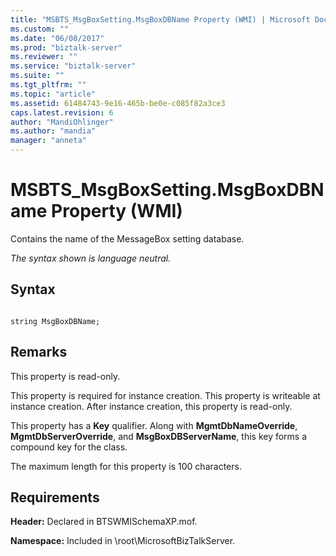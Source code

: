 ```yaml
---
title: "MSBTS_MsgBoxSetting.MsgBoxDBName Property (WMI) | Microsoft Docs"
ms.custom: ""
ms.date: "06/08/2017"
ms.prod: "biztalk-server"
ms.reviewer: ""
ms.service: "biztalk-server"
ms.suite: ""
ms.tgt_pltfrm: ""
ms.topic: "article"
ms.assetid: 61484743-9e16-465b-be0e-c085f82a3ce3
caps.latest.revision: 6
author: "MandiOhlinger"
ms.author: "mandia"
manager: "anneta"
---
```

# MSBTS_MsgBoxSetting.MsgBoxDBName Property (WMI)
Contains the name of the MessageBox setting database.  
  
 *The syntax shown is language neutral.*  
  
## Syntax  
  
```  
  
string MsgBoxDBName;  
```  
  
## Remarks  
 This property is read-only.  
  
 This property is required for instance creation. This property is writeable at instance creation. After instance creation, this property is read-only.  
  
 This property has a **Key** qualifier. Along with **MgmtDbNameOverride**, **MgmtDbServerOverride**, and **MsgBoxDBServerName**, this key forms a compound key for the class.  
  
 The maximum length for this property is 100 characters.  
  
## Requirements  
 **Header:** Declared in BTSWMISchemaXP.mof.  
  
 **Namespace:** Included in \root\MicrosoftBizTalkServer.
